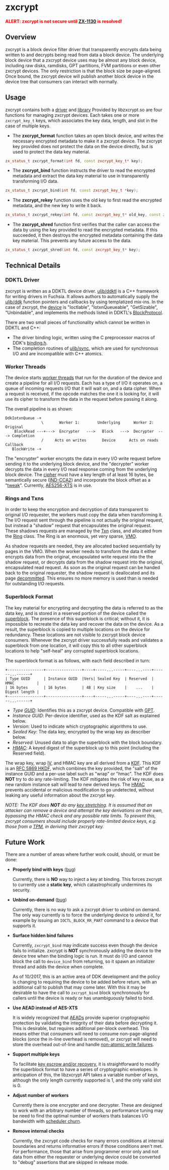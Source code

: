 # zxcrypt

__<font color=red>ALERT: zxcrypt is not secure until [ZX-1130][zx1130] is resolved!</font>__

## Overview
zxcrypt is a block device filter driver that transparently encrypts data being written to and
decrypts being read from data a block device.  The underlying block device that a zxcrypt device
uses may be almost any block device, including raw disks, ramdisks, GPT partitions, FVM partitions
or even other zxcrypt devices.  The only restriction is that the block size be page-aligned.  Once
bound, the zxcrypt device will publish another block device in the device tree that consumers can
interact with normally.

## Usage
zxcrypt contains both a [driver](../system/dev/block/zxcrypt) and [library](../system/ulib/zxcrypt)
Provided by libzxcrypt.so are four functions for managing zxcrypt devices.  Each takes one or more
`zxcrypt_key_t` keys, which associates the key data, length, and slot in the case of multiple keys.
* The __zxcrypt_format__ function takes an open block device, and writes the necessary encrypted
  metadata to make it a zxcrypt device.  The zxcrypt key provided does not protect the data on the
  device directly, but is used to protect the data key material.
```c++
zx_status_t zxcrypt_format(int fd, const zxcrypt_key_t* key);
```
* The __zxcrypt_bind__ function instructs the driver to read the encrypted metadata and extract the
  data key material to use in transparently transforming I/O data.
```c++
zx_status_t zxcrypt_bind(int fd, const zxcrypt_key_t *key);
```
* The __zxcrypt_rekey__ function uses the old key to first read the encrypted metadata, and the new
  key to write it back.
```c++
zx_status_t zxcrypt_rekey(int fd, const zxcrypt_key_t* old_key, const zxcrypt_key_t* new_key);
```
* The __zxcrypt_shred__ function first verifies that the caller can access the data by using the key
  provided to read the encrypted metadata.  If this succeeded, it then destroys the encrypted
  metadata containing the data key material.  This prevents any future access to the data.
```c++
zx_status_t zxcrypt_shred(int fd, const zxcrypt_key_t* key);
```

## Technical Details
### DDKTL Driver
zxcrypt is written as a DDKTL device driver.  [ulib/ddktl](../system/ulib/ddktl) is a C++ framework
for writing drivers in Fuchsia.  It allows authors to automatically supply the
[ulib/ddk](../system/ulib/ddk) function pointers and callbacks by using templatized mix-ins.  In the
case of zxcrypt, the [device](../system/dev/block/zxcrypt/device.h) is "Ioctlable",
"IotxnQueueable", "GetSizable", "Unbindable", and implements the methods listed in DDKTL's
[BlockProtocol](../system/ulib/ddktl/include/ddktl/protocol/block.h).

There are two small pieces of functionality which cannot be written in DDKTL and C++:
* The driver binding logic, written using the C preprocessor macros of DDK's
  [binding.h](../system/public/zircon/driver/binding.h).
* The completion routines of [ulib/sync](../system/ulib/sync), which are used for synchronous I/O
  and are incompatible with C++ atomics.

### Worker Threads
The device starts [worker threads](../system/dev/block/zxcrypt/worker.h) that run for the duration
of the device and create a pipeline for all I/O requests.  Each has a type of I/O it operates on, a
queue of incoming requests I/O that it will wait on, and a data cipher.  When a request is received,
if the opcode matches the one it is looking for, it will use its cipher to transform the data in the
request before passing it along.

The overall pipeline is as shown:
```
DdkIotxnQueue -+
                \       Worker 1:        Underlying      Worker 2:        Original
    BlockRead ---+--->  Encrypter   --->   Block   --->  Decrypter  ---> Completion
                /     Acts on writes       Device      Acts on reads      Callback
   BlockWrite -+
```

The "encrypter" worker encrypts the data in every I/O write request before sending it to the
underlying block device, and the "decrypter" worker decrypts the data in every I/O read response
coming from the underlying block device.  The
[cipher](../system/ulib/crypto/include/crypto/cipher.h) must have a key length of at least 16 bytes,
be semantically secure ([IND-CCA2][ind-cca2]) and incorporate the block offset as a
"[tweak][tweak]".  Currently, [AES256-XTS][aes-xts] is in use.

### Rings and Txns
In order to keep the encryption and decryption of data transparent to original I/O requester, the
workers must copy the data when transforming it.  The I/O request sent through the pipeline is not
actually the original request, but instead a "shadow" request that encapsulates the original
request.  These shadows requests are managed by the [Txn](../system/dev/block/zxcrypt/txn.h) class,
and allocated from the [Ring](../system/dev/block/zxcrypt/ring.h) class. The Ring is an enormous,
yet very sparse, [VMO](concepts.md#shared-memory-virtual-memory-objects-vmos-).

As shadow requests are needed, they are allocated backed sequentially by pages in the VMO.  When the
worker needs to transform the data it either encrypts data from the original, encapsulated write
request into the the shadow request, or decrypts data from the shadow request into the original,
encapsulated read request.  As soon as the original request can be handed back to the original
requester, the shadow request is deallocated and its page [decommitted](syscalls/vmo_op_range.md).
This ensures no more memory is used than is needed for outstanding I/O requests.

### Superblock Format
The key material for encrypting and decrypting the data is referred to as the data key, and is
stored in a reserved portion of the device called the
[superblock](../system/ulib/zxcrypt/include/zxcrypt/superblock.h).  The presence of this superblock
is critical; without it, it is impossible to recreate the data key and recover the data on the
device.  As a result, the superblock is copied to multiple locations on the device for redundancy.
These locations are not visible to zxcrypt block device consumers.  Whenever the zxcrypt driver
successfully reads and validates a superblock from one location, it will copy this to all other
superblock locations to help "self-heal" any corrupted superblock locations.

The superblock format is as follows, with each field described in turn:
```
+----------------+----------------+----+-----...-----+----...----+------...------+
| Type GUID      | Instance GUID  |Vers| Sealed Key  | Reserved  | HMAC          |
| 16 bytes       | 16 bytes       | 4B | Key size    |    ...    | Digest length |
+----------------+----------------+----+-----...-----+----...----+------...------+
```
* _Type [GUID][guid]_: Identifies this as a zxcrypt device. Compatible with
  [GPT](../system/ulib/gpt/include/gpt/gpt.h).
* _Instance GUID_: Per-device identifier, used as the KDF salt as explained below.
* _Version_: Used to indicate which cryptographic algorithms to use.
* _Sealed Key_: The data key, encrypted by the wrap key as describer below.
* _Reserved_: Unused data to align the superblock with the block boundary.
* [_HMAC_][hmac]: A keyed digest of the superblock up to this point (including the Reserved field).

The wrap key, wrap [IV][iv], and HMAC key are all derived from a
[KDF](../system/ulib/crypto/include/crypto/kdf.h).  This KDF is an [RFC 5869 HKDF][hkdf], which
combines the key provided, the "salt" of the instance GUID and a per-use label such as "wrap" or
"hmac".  The KDF does __NOT__ try to do any rate-limiting.  The KDF mitigates the risk of key reuse,
as a new random instance salt will lead to new derived keys.  The
[HMAC](../system/ulib/crypto/include/crypto/hmac.h) prevents accidental or malicious modification to
go undetected, without leaking any useful information about the zxcrypt key.

_NOTE: The KDF does __NOT__ do any [key stretching][stretch].  It is assumed that an attacker can
remove a device and attempt the key derivations on their own, bypassing the HMAC check and any
possible rate limits.  To prevent this, zxcrypt consumers should include properly rate-limited
device keys, e.g. those from a [TPM][tpm], in deriving their zxcrypt key._

## Future Work
There are a number of areas where further work could, should, or must be done:
* __Properly bind with keys__ ([bug][zx1130])

  Currently, there is __NO__ way to inject a key at binding.  This forces zxcrypt to currently use a
  __static key__, which catastrophically undermines its security.

* __Unbind on-demand__ ([bug][zx1138])

  Currently, there is no way to ask a zxcrypt driver to unbind on demand.  The only way currently is
  to force the underlying device to unbind it, for example by issuing an `IOCTL_BLOCK_RR_PART`
  command to a device that supports it.

* __Surface hidden bind failures__

  Currently, `zxcrypt_bind` may indicate success even though the device fails to initialize.
  zxcrypt is __NOT__ synchronously adding the device to the device tree when the binding logic is
  run.  It must do I/O and cannot block the call to `device_bind` from returning, so it spawn an
  initializer thread and adds the device when complete.

  As of 10/2017, this is an active area of DDK development and the policy is changing to requiring
  the device to be added before return, with an additional call to publish that may come later.
  With this it may be desirable to have the call to `zxcrypt_bind` block synchronously for callers
  until the device is ready or has unambiguously failed to bind.

* __Use AEAD instead of AES-XTS__

  It is widely recognized that [AEADs][aead] provide superior cryptographic protection by validating
  the integrity of their data before decrypting it.  This is desirable, but requires additional
  per-block overhead.  This means either that consumers will need to consume non-page-aligned blocks
  (once the in-line overhead is removed), or zxcrypt will need to store the overhead out-of-line and
  handle [non-atomic write failures][atomic].

* __Support multiple keys__

  To facilitate [key escrow and/or recovery][escrow], it is straightforward to modify the superblock
  format to have a series of cryptographic envelopes.  In anticipation of this, the libzxcrypt API
  takes a variable number of keys, although the only length currently supported is 1, and the only
  valid slot is 0.

* __Adjust number of workers__

  Currently there is one encrypter and one decrypter.  These are designed to work with an arbitrary
  number of threads, so performance tuning may be need to find the optimal number of workers thats
  balances I/O bandwidth with [scheduler churn][thrash].

* __Remove internal checks__

  Currently, the zxcrypt code checks for many errors conditions at internal boundaries and returns
  informative errors if those conditions aren't met.  For performance, those that arise from
  programmer error only and not data from either the requester or underlying device could be
  converted to "debug" assertions that are skipped in release mode.

[ind-cca2]: https://en.wikipedia.org/wiki/Ciphertext_indistinguishability
[tweak]: https://en.wikipedia.org/wiki/Block_cipher#Tweakable_block_ciphers
[aes-xts]: https://en.wikipedia.org/wiki/Disk_encryption_theory#XEX-based_tweaked-codebook_mode_with_ciphertext_stealing_.28XTS.29
[guid]: https://en.wikipedia.org/wiki/Universally_unique_identifier
[iv]: https://en.wikipedia.org/wiki/Initialization_vector
[hkdf]: https://tools.ietf.org/html/rfc5869
[hmac]: https://www.ietf.org/rfc/rfc2104.txt
[stretch]: https://en.wikipedia.org/wiki/Key_stretching
[tpm]: https://trustedcomputinggroup.org/work-groups/trusted-platform-module/
[zx1130]: https://fuchsia.atlassian.net/browse/ZX-1130
[zx1138]: https://fuchsia.atlassian.net/browse/ZX-1138
[aead]: https://tools.ietf.org/html/rfc5116
[atomic]: https://en.wikipedia.org/wiki/Atomic_commit
[escrow]: https://en.wikipedia.org/wiki/Key_escrow
[thrash]: https://en.wikipedia.org/wiki/Thrashing_(computer_science)#Other_uses
